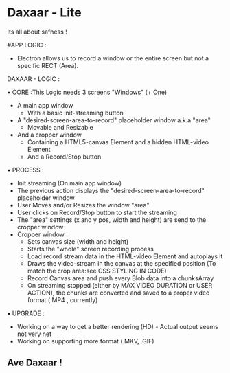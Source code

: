 # Daxaar - Lite
Its all about safness !


#APP LOGIC :
* Electron allows us to record a window or the entire screen but not a specific RECT (Area).


DAXAAR - LOGIC :

• CORE :This Logic needs 3 screens "Windows" (+ One)

 - A main app window 
    - With a basic init-streaming button
 - A "desired-screen-area-to-record" placeholder window a.k.a "area" 
    - Movable and Resizable
 - And a cropper window 
    - Containing a HTML5-canvas Element and a hidden HTML-video Element
    - And a Record/Stop button
    
 • PROCESS : 
 
 - Init streaming (On main app window)
 - The previous action displays the "desired-screen-area-to-record" placeholder window 
 - User Moves and/or Resizes the window "area"
 - User clicks on Record/Stop button to start the streaming
 - The "area" settings (x and y pos, width and height) are send to the cropper window
 - Cropper window :
    + Sets canvas size (width and height)
    + Starts the "whole" screen recording process
    + Load record stream data in the HTML-video Element and autoplays it
    + Draws the video-stream in the canvas at the specified position (To match the crop area:see CSS STYLING IN CODE)
    + Record Canvas area and push every Blob data into a chunksArray
    + On streaming stopped (either by MAX VIDEO DURATION or USER ACTION),
      the chunks are converted and saved to a proper video format (.MP4 , currently)

  • UPGRADE :
  - Working on a way to get a better rendering (HD) - Actual output seems not very net
  - Working on supporting more format (.MKV, .GIF)
  
  
  
  
  
  
  ## Ave Daxaar !

 

